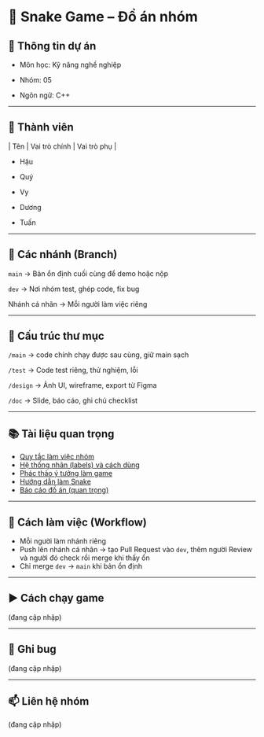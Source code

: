 # 🐍 Snake Game – Đồ án nhóm


## 🔖 Thông tin dự án

- Môn học: Kỹ năng nghề nghiệp

- Nhóm: 05

- Ngôn ngữ: C++

---

## 👥 Thành viên

| Tên     | Vai trò chính          | Vai trò phụ          |

- Hậu
  
- Quý

- Vy

- Dương

- Tuấn

---

## 🌿 Các nhánh (Branch)

`main` → Bản ổn định cuối cùng để demo hoặc nộp  

`dev` → Nơi nhóm test, ghép code, fix bug  

Nhánh cá nhân → Mỗi người làm việc riêng

---

## 📁 Cấu trúc thư mục

`/main`       → code chính chạy được sau cùng, giữ main sạch

`/test`       → Code test riêng, thử nghiệm, lỗi

`/design`     → Ảnh UI, wireframe, export từ Figma

`/doc`        → Slide, báo cáo, ghi chú checklist

---

## 📚 Tài liệu quan trọng

- [Quy tắc làm việc nhóm](./doc/Quy%20tắc%20làm%20việc%20nhóm.md)
- [Hệ thống nhãn (labels) và cách dùng](./doc/Hệ%20thống%20nhãn%20(labels)%20...)
- [Phác thảo ý tưởng làm game](./doc/Phác%20thảo%20ý%20tưởng%20làm%20...)
- [Hướng dẫn làm Snake](./doc/Hướng%20dẫn%20làm%20Snake%20...)
- [Báo cáo đồ án (quan trọng)](./doc/Báo%20cáo%20đồ%20án%20(quan%20tr...))

---

## 🧠 Cách làm việc (Workflow)

- Mỗi người làm nhánh riêng
- Push lên nhánh cá nhân → tạo Pull Request vào `dev`, thêm người Review và người đó check rồi merge khi thấy ổn
- Chỉ merge `dev` → `main` khi bản ổn định

---

## ▶️ Cách chạy game

(đang cập nhập)

---

## 🐞 Ghi bug

(đang cập nhập)

---

## 📫 Liên hệ nhóm

(đang cập nhập)
